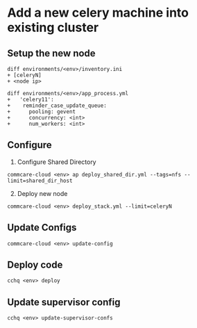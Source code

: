 # Add a new celery machine into existing cluster

## Setup the new node
```
diff environments/<env>/inventory.ini
+ [celeryN]
+ <node ip>

```

```
diff environments/<env>/app_process.yml
+   'celery11':
+    reminder_case_update_queue:
+      pooling: gevent
+      concurrency: <int>
+      num_workers: <int>

```

## Configure

1. Configure Shared Directory

```
commcare-cloud <env> ap deploy_shared_dir.yml --tags=nfs --limit=shared_dir_host

```

2. Deploy new node

```
commcare-cloud <env> deploy_stack.yml --limit=celeryN
```

## Update Configs

```
commcare-cloud <env> update-config
```

## Deploy code

```
cchq <env> deploy
```

## Update supervisor config

```
cchq <env> update-supervisor-confs
```
